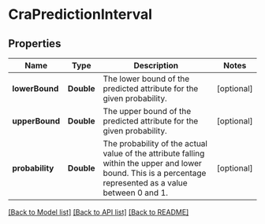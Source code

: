 # CraPredictionInterval

## Properties
Name | Type | Description | Notes
------------ | ------------- | ------------- | -------------
**lowerBound** | **Double** | The lower bound of the predicted attribute for the given probability. | [optional] 
**upperBound** | **Double** | The upper bound of the predicted attribute for the given probability. | [optional] 
**probability** | **Double** | The probability of the actual value of the attribute falling within the upper and lower bound. This is a percentage represented as a value between 0 and 1. | [optional] 

[[Back to Model list]](../README.md#documentation-for-models) [[Back to API list]](../README.md#documentation-for-api-endpoints) [[Back to README]](../README.md)


